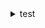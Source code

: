 <details>
    <summary>test</summary>
    <div style="text-align: center;object-fit: cover;width: 100%;height: 300px;">
        <img src="./captures/lena.png">
        <img src="./captures/dbxv2.png">
    </div>
</details>
